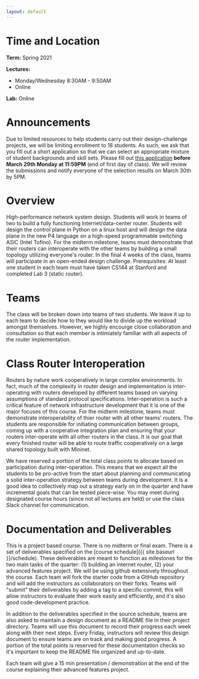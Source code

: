 ```yaml
---
layout: default
---
```


# Time and Location

**Term:** Spring 2021

**Lectures:** 
   * Monday/Wednesday 8:30AM - 9:50AM
   * Online

**Lab:** Online

# Announcements

Due to limited resources to help students carry out their design-challenge projects, we will be limiting enrollment to 18 students. As such, we ask that you fill out a short application so that we can select an appropriate mixture of student backgrounds and skill sets. Please fill out [this application](https://docs.google.com/forms/d/e/1FAIpQLSf5QfGm0Wca641Z183L6I5AHDcOFyhWXzRs0GPpNZedXFgSLg/viewform) **before March 29th Monday at 11:59PM** (end of first day of class). We will review the submissions and notify everyone of the selection results on March 30th by 5PM.

# Overview

High-performance network system design. Students will work in teams of two to build  a fully functioning Internet/data-center router. Students will design the control plane in Python on a linux host and will design the data plane in the new P4 language on a high-speed programmable switching ASIC (Intel Tofino). For the midterm milestone, teams must demonstrate that their routers can interoperate with the other teams by building a small topology utilizing everyone's router. In the final 4 weeks of the class, teams will participate in an open-ended design challenge. Prerequisites: At least one student in each team must have taken CS144 at Stanford and completed Lab 3 (static router).

# Teams

The class will be broken down into teams of two students. We leave it up to each team to decide how to they would like to divide up the workload amongst themselves. However, we highly encourge close collaboration and consultation so that each member is intimiately familiar with all aspects of the router implementation.

# Class Router Interoperation

Routers by nature work cooperatively in large complex environments. In fact, much of the complexity in router design and implementation is inter-operating with routers developed by different teams based on varying assumptions of standard protocol specifications. Inter-operation is such a critical feature of network infrastructure development that it is one of the major focuses of this course. For the midterm milestone, teams must demonstrate interoperability of thier router with all other teams' routers. The students are responsible for initiating communication between groups, coming up with a cooperative integration plan and ensuring that your routers inter-operate with all other routers in the class. It is our goal that every finished router will be able to route traffic cooperatively on a large shared topology built with Mininet.

We have reserved a portion of the total class points to allocate based on participation during inter-operation. This means that we expect all the students to be pro-active from the start about planning and communicating a solid inter-operation strategy between teams during development. It is a good idea to collectively map out a strategy early on in the quarter and have incremental goals that can be tested piece-wise. You may meet during designated course hours (since not all lectures are held) or use the class Slack channel for communication.

# Documentation and Deliverables

This is a project based course. There is no midterm or final exam. There is a set of deliverables specified on the [course schedule]({{ site.baseurl }}/schedule). These deliverables are meant to function as milestones for the two main tasks of the quarter: (1) building an internet router, (2) your advanced features project. We will be using github extensively throughout the course. Each team will fork the starter code from a GitHub repository and will add the instructors as collaborators on their forks. Teams will "submit" their deliverables by adding a tag to a specific commit, this will allow instructors to evaluate their work easily and efficiently, and it's also good code-development practice.

In addition to the deliverables specified in the source schedule, teams are also asked to maintain a design document as a README file in their project directory. Teams will use this document to record their progress each week along with their next steps. Every Friday, instructors will review this design document to ensure teams are on track and making good progress. A portion of the total points is reserved for these documentation checks so it's important to keep the README file organized and up-to-date.

Each team will give a 15 min presentation / demonstration at the end of the course explaining their advanced features project.


